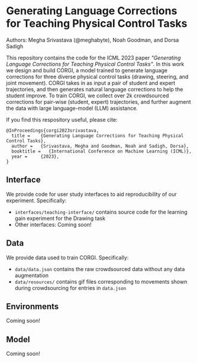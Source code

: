 # Generating Language Corrections for Teaching Physical Control Tasks

Authors: Megha Srivastava (@meghabyte), Noah Goodman, and Dorsa Sadigh

This repository contains the code for the ICML 2023 paper *"Generating Language Corrections for Teaching Physical Control Tasks"*. 
In this work we design and build CORGI, a model trained to generate language corrections for three diverse physical control tasks (drawing, steering, and joint movement). CORGI takes in as input a pair of student and expert trajectories, and then generates natural language corrections to help the student improve. To train CORGI, we collect over 2k  crowdsourced corrections for pair-wise (student, expert) trajectories, and further augment the data with large language-model (LLM) assistance. 

If you find this respository useful, please cite:

```
@InProceedings{corgi2023srivastava,
  title = 	 {Generating Language Corrections for Teaching Physical Control Tasks},
  author = 	 {Srivastava, Megha and Goodman, Noah and Sadigh, Dorsa},
  booktitle	=   {International Conference on Machine Learning (ICML)},
  year = 	 {2023},
}
```

## Interface
We provide code for user study interfaces to aid reproducibility of our experiment. Specifically:
* ```interfaces/teaching-interface/``` contains source code for the learning gain experiment for the Drawing task
* Other interfaces: Coming soon! 


## Data
We provide data used to train CORGI. Specifically:
* ```data/data.json``` contains the raw crowdsourced data without any data augmentation
* ```data/resources/``` contains gif files corresponding to movements shown during crowdsourcing for entries in ```data.json```

## Environments
Coming soon!

## Model 
Coming soon!
